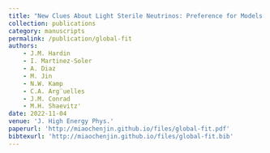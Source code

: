 ```yaml
---
title: "New Clues About Light Sterile Neutrinos: Preference for Models with Damping Effects in Global Fits"
collection: publications
category: manuscripts
permalink: /publication/global-fit
authors: 
    - J.M. Hardin
    - I. Martinez-Soler
    - A. Diaz
    - M. Jin
    - N.W. Kamp
    - C.A. Arg¨uelles
    - J.M. Conrad
    - M.H. Shaevitz'
date: 2022-11-04
venue: 'J. High Energy Phys.'
paperurl: 'http://miaochenjin.github.io/files/global-fit.pdf'
bibtexurl: 'http://miaochenjin.github.io/files/global-fit.bib'
---
```


